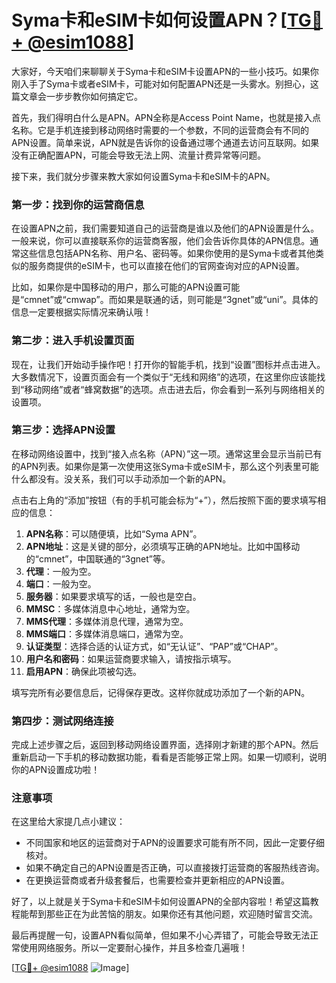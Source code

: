 # Syma卡和eSIM卡如何设置APN？[[TG💪+ @esim1088](https://t.me/s/esim1088)]

大家好，今天咱们来聊聊关于Syma卡和eSIM卡设置APN的一些小技巧。如果你刚入手了Syma卡或者eSIM卡，可能对如何配置APN还是一头雾水。别担心，这篇文章会一步步教你如何搞定它。

首先，我们得明白什么是APN。APN全称是Access Point Name，也就是接入点名称。它是手机连接到移动网络时需要的一个参数，不同的运营商会有不同的APN设置。简单来说，APN就是告诉你的设备通过哪个通道去访问互联网。如果没有正确配置APN，可能会导致无法上网、流量计费异常等问题。

接下来，我们就分步骤来教大家如何设置Syma卡和eSIM卡的APN。

### 第一步：找到你的运营商信息

在设置APN之前，我们需要知道自己的运营商是谁以及他们的APN设置是什么。一般来说，你可以直接联系你的运营商客服，他们会告诉你具体的APN信息。通常这些信息包括APN名称、用户名、密码等。如果你使用的是Syma卡或者其他类似的服务商提供的eSIM卡，也可以直接在他们的官网查询对应的APN设置。

比如，如果你是中国移动的用户，那么可能的APN设置可能是“cmnet”或“cmwap”。而如果是联通的话，则可能是“3gnet”或“uni”。具体的信息一定要根据实际情况来确认哦！

### 第二步：进入手机设置页面

现在，让我们开始动手操作吧！打开你的智能手机，找到“设置”图标并点击进入。大多数情况下，设置页面会有一个类似于“无线和网络”的选项，在这里你应该能找到“移动网络”或者“蜂窝数据”的选项。点击进去后，你会看到一系列与网络相关的设置项。

### 第三步：选择APN设置

在移动网络设置中，找到“接入点名称（APN）”这一项。通常这里会显示当前已有的APN列表。如果你是第一次使用这张Syma卡或eSIM卡，那么这个列表里可能什么都没有。没关系，我们可以手动添加一个新的APN。

点击右上角的“添加”按钮（有的手机可能会标为“+”），然后按照下面的要求填写相应的信息：

1. **APN名称**：可以随便填，比如“Syma APN”。
2. **APN地址**：这是关键的部分，必须填写正确的APN地址。比如中国移动的“cmnet”，中国联通的“3gnet”等。
3. **代理**：一般为空。
4. **端口**：一般为空。
5. **服务器**：如果要求填写的话，一般也是空白。
6. **MMSC**：多媒体消息中心地址，通常为空。
7. **MMS代理**：多媒体消息代理，通常为空。
8. **MMS端口**：多媒体消息端口，通常为空。
9. **认证类型**：选择合适的认证方式，如“无认证”、“PAP”或“CHAP”。
10. **用户名和密码**：如果运营商要求输入，请按指示填写。
11. **启用APN**：确保此项被勾选。

填写完所有必要信息后，记得保存更改。这样你就成功添加了一个新的APN。

### 第四步：测试网络连接

完成上述步骤之后，返回到移动网络设置界面，选择刚才新建的那个APN。然后重新启动一下手机的移动数据功能，看看是否能够正常上网。如果一切顺利，说明你的APN设置成功啦！

### 注意事项

在这里给大家提几点小建议：
- 不同国家和地区的运营商对于APN的设置要求可能有所不同，因此一定要仔细核对。
- 如果不确定自己的APN设置是否正确，可以直接拨打运营商的客服热线咨询。
- 在更换运营商或者升级套餐后，也需要检查并更新相应的APN设置。

好了，以上就是关于Syma卡和eSIM卡如何设置APN的全部内容啦！希望这篇教程能帮到那些正在为此苦恼的朋友。如果你还有其他问题，欢迎随时留言交流。

最后再提醒一句，设置APN看似简单，但如果不小心弄错了，可能会导致无法正常使用网络服务。所以一定要耐心操作，并且多检查几遍哦！

[[TG💪+ @esim1088](https://t.me/s/esim1088) ![Image](https://i.postimg.cc/4NQfJmqS/Snipaste-2025-05-13-00-14-12.png)]